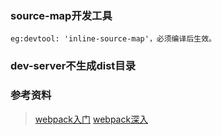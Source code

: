 ### source-map开发工具
	eg:devtool: 'inline-source-map'，必须编译后生效。
	
### dev-server不生成dist目录	

### 参考资料
> [webpack入门](https://www.webpackjs.com/guides/)
  [webpack深入](https://www.webpackjs.com/api/)
